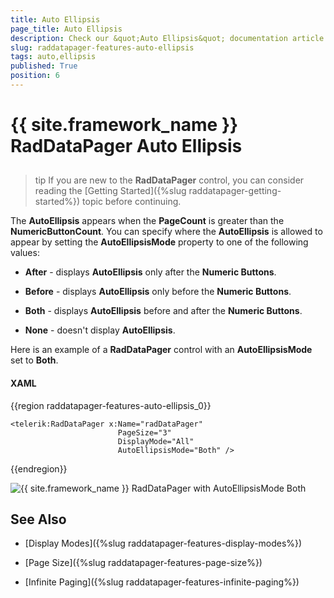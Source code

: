 ```yaml
---
title: Auto Ellipsis
page_title: Auto Ellipsis
description: Check our &quot;Auto Ellipsis&quot; documentation article for the RadDataPager {{ site.framework_name }} control.
slug: raddatapager-features-auto-ellipsis
tags: auto,ellipsis
published: True
position: 6
---
```


# {{ site.framework_name }} RadDataPager Auto Ellipsis



## 

>tip If you are new to the __RadDataPager__ control, you can consider reading the [Getting Started]({%slug raddatapager-getting-started%}) topic before continuing.

The __AutoEllipsis__ appears when the __PageCount__ is greater than the __NumericButtonCount__. You can specify where the __AutoEllipsis__ is allowed to appear by setting the __AutoEllipsisMode__ property to one of the following values: 

* __After__ - displays __AutoEllipsis__ only after the __Numeric Buttons__. 

* __Before__ - displays __AutoEllipsis__ only before the __Numeric Buttons__. 

* __Both__ - displays __AutoEllipsis__ before and after the __Numeric Buttons__. 

* __None__ - doesn't display __AutoEllipsis__.

Here is an example of a __RadDataPager__ control with an __AutoEllipsisMode__ set to __Both__.

#### __XAML__
{{region raddatapager-features-auto-ellipsis_0}}	

	<telerik:RadDataPager x:Name="radDataPager"
	                        PageSize="3"
	                        DisplayMode="All"
	                        AutoEllipsisMode="Both" />
{{endregion}}


![{{ site.framework_name }} RadDataPager with AutoEllipsisMode Both](images/RadDataPager_Features_AutoEllipsis_01.png)

## See Also

 * [Display Modes]({%slug raddatapager-features-display-modes%})

 * [Page Size]({%slug raddatapager-features-page-size%})

 * [Infinite Paging]({%slug raddatapager-features-infinite-paging%})
